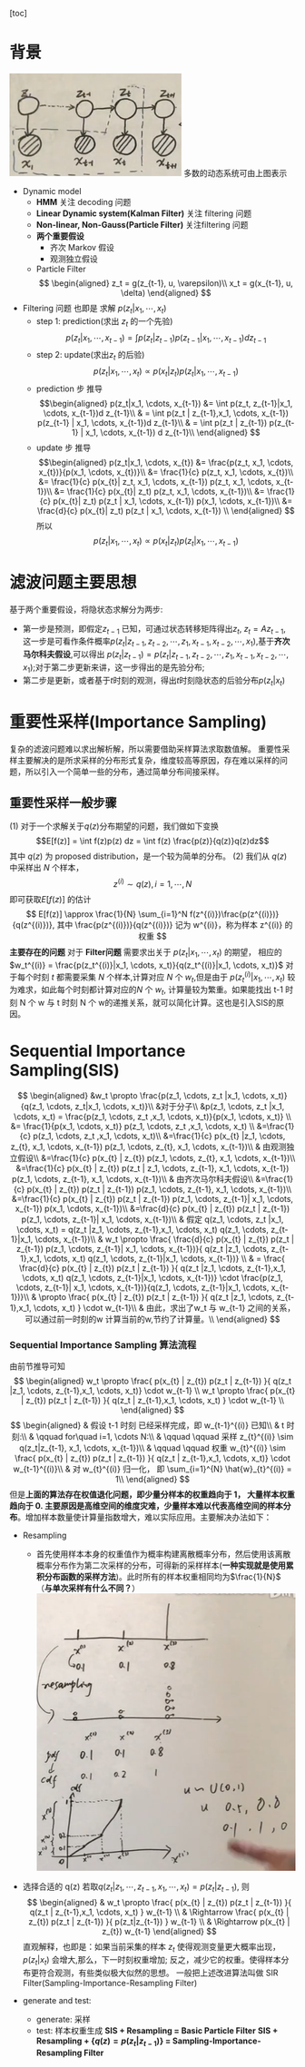 [toc]
# 背景
![xx](./markdown_figure/04.png)
多数的动态系统可由上图表示
- Dynamic model
  - **HMM** 关注 decoding 问题
  - **Linear Dynamic system(Kalman Filter)** 关注 filtering 问题
  - **Non-linear, Non-Gauss(Particle Filter)** 关注filtering 问题
  - **两个重要假设**
    - 齐次 Markov 假设
    - 观测独立假设
  - Particle Filter
  $$
\begin{aligned}
  z_t = g(z_{t-1}, u, \varepsilon)\\
  x_t = g(x_{t-1}, u, \delta)
  \end{aligned}
  $$
-  Filtering 问题 也即是 求解 $p(z_t|x_1, \cdots, x_t)$
   -  step 1: prediction(求出 $z_t$ 的一个先验)
$$
p(z_t|x_1, \cdots, x_{t-1}) = \int p(z_t|z_{t-1}) p(z_{t-1}|x_1, \cdots, x_{t-1})d z_{t-1}
$$
   -  step 2: update(求出$z_t$ 的后验)
$$
p(z_t|x_1, \cdots, x_t) \propto p(x_t|z_t) p(z_t| x_1, \cdots, x_{t-1})
$$
   - prediction 步 推导
$$\begin{aligned}
p(z_t|x_1, \cdots, x_{t-1}) &= \int p(z_t, z_{t-1}|x_1, \cdots, x_{t-1})d z_{t-1}\\
& = \int p(z_t | z_{t-1},x_1, \cdots, x_{t-1}) p(z_{t-1} | x_1, \cdots, x_{t-1})d z_{t-1}\\
& = \int p(z_t | z_{t-1}) p(z_{t-1} | x_1, \cdots, x_{t-1}) d z_{t-1}\\
\end{aligned}
$$
    - update 步 推导
$$\begin{aligned}
p(z_t|x_1, \cdots, x_{t}) &= \frac{p(z_t, x_1, \cdots, x_{t})}{p(x_1, \cdots, x_{t})}\\
&= \frac{1}{c} p(z_t, x_1, \cdots, x_{t})\\
&= \frac{1}{c} p(x_{t}| z_t, x_1, \cdots, x_{t-1}) p(z_t, x_1, \cdots, x_{t-1})\\
&= \frac{1}{c} p(x_{t}| z_t) p(z_t, x_1, \cdots, x_{t-1})\\
&= \frac{1}{c} p(x_{t}| z_t) p(z_t | x_1, \cdots, x_{t-1}) p(x_1, \cdots, x_{t-1})\\
&= \frac{d}{c} p(x_{t}| z_t) p(z_t | x_1, \cdots, x_{t-1}) \\
\end{aligned}
$$
所以
$$p(z_t|x_1, \cdots, x_{t}) \propto p(x_{t}| z_t) p(z_t | x_1, \cdots, x_{t-1})$$
# 滤波问题主要思想
基于两个重要假设，将隐状态求解分为两步: 
- 第一步是预测，即假定$z_{t-1}$ 已知，可通过状态转移矩阵得出$z_t$, $z_t = A z_{t-1}$, 这一步是可看作条件概率$p(z_t|z_{t-1}, z_{t-2}, \cdots, z_1,x_{t-1}, x_{t-2}, \cdots, x_{1})$,基于**齐次马尔科夫假设**,可以得出 $p(z_t|z_{t-1}) = p(z_t|z_{t-1}, z_{t-2}, \cdots, z_1,x_{t-1}, x_{t-2}, \cdots, x_{1})$;对于第二步更新来讲，这一步得出的是先验分布;
- 第二步是更新，或者基于$t$时刻的观测，得出$t$时刻隐状态的后验分布$p(z_t|x_t)$

# 重要性采样(Importance Sampling)
复杂的滤波问题难以求出解析解，所以需要借助采样算法求取数值解。
重要性采样主要解决的是所求采样的分布形式复杂，维度较高等原因，存在难以采样的问题，所以引入一个简单一些的分布，通过简单分布间接采样。
## 重要性采样一般步骤
(1) 对于一个求解关于$q(z)$分布期望的问题，我们做如下变换
$$E[f(z)] = \int f(z)p(z) dz = \int f(z) \frac{p(z)}{q(z)}q(z)dz$$
其中 $q(z)$ 为 proposed distribution，是一个较为简单的分布。
(2) 我们从 $q(z)$ 中采样出 $N$ 个样本，
$$
z^{(i)} \sim q(z), i=1, \cdots, N
$$
即可获取$E[f(z)]$ 的估计
$$
E[f(z)] \approx \frac{1}{N} \sum_{i=1}^N f(z^{(i)})\frac{p(z^{(i)})}{q(z^{(i)})}, 其中 \frac{p(z^{(i)})}{q(z^{(i)})} 记为 w^{(i)}，称为样本 z^{(i)} 的权重
$$
**主要存在的问题**
对于 **Filter问题** 需要求出关于 $p(z_t|x_1, \cdots, x_t)$ 的期望， 相应的$w_t^{(i)} = \frac{p(z_t^{(i)}|x_1, \cdots, x_t)}{q(z_t^{(i)}|x_1, \cdots, x_t)}$
对于每个时刻 $t$ 都需要采集 $N$ 个样本,计算对应 $N$ 个 $w_t$,但是由于 $p(z_t^{(i)}|x_1, \cdots, x_t)$ 较为难求，如此每个时刻都计算对应的$N$ 个 $w_{t}$, 计算量较为繁重。如果能找出 t-1 时刻 N 个 w 与 t 时刻 N 个 w的递推关系，就可以简化计算。这也是引入SIS的原因。
# Sequential Importance Sampling(SIS)
$$
\begin{aligned}
&w_t \propto \frac{p(z_1, \cdots, z_t |x_1, \cdots, x_t)}{q(z_1, \cdots, z_t|x_1, \cdots, x_t)}\\
&对于分子\\
&p(z_1, \cdots, z_t |x_1, \cdots, x_t) = \frac{p(z_1, \cdots, z_t ,x_1, \cdots, x_t)}{p(x_1, \cdots, x_t)} \\
&= \frac{1}{p(x_1, \cdots, x_t)} p(z_1, \cdots, z_t ,x_1, \cdots, x_t) \\
&=\frac{1}{c} p(z_1, \cdots, z_t ,x_1, \cdots, x_t)\\
&=\frac{1}{c} p(x_{t} |z_1, \cdots, z_{t}, x_1, \cdots, x_{t-1}) p(z_1, \cdots, z_{t}, x_1, \cdots, x_{t-1})\\
& 由观测独立假设\\
&=\frac{1}{c} p(x_{t} | z_{t}) p(z_1, \cdots, z_{t}, x_1, \cdots, x_{t-1})\\
&=\frac{1}{c} p(x_{t} | z_{t}) p(z_t | z_1, \cdots, z_{t-1}, x_1, \cdots, x_{t-1}) p(z_1, \cdots, z_{t-1}, x_1, \cdots, x_{t-1})\\
& 由齐次马尔科夫假设\\
&=\frac{1}{c} p(x_{t} | z_{t}) p(z_t | z_{t-1}) p(z_1, \cdots, z_{t-1}, x_1, \cdots, x_{t-1})\\
&=\frac{1}{c} p(x_{t} | z_{t}) p(z_t | z_{t-1}) p(z_1, \cdots, z_{t-1}| x_1, \cdots, x_{t-1}) p(x_1, \cdots, x_{t-1})\\
&=\frac{d}{c} p(x_{t} | z_{t}) p(z_t | z_{t-1}) p(z_1, \cdots, z_{t-1}| x_1, \cdots, x_{t-1})\\
& 假定 q(z_1, \cdots, z_t |x_1, \cdots, x_t) = q(z_t |z_1, \cdots, z_{t-1},x_1, \cdots, x_t) q(z_1, \cdots, z_{t-1}|x_1, \cdots, x_{t-1})\\
& w_t \propto  \frac{ \frac{d}{c} p(x_{t} | z_{t}) p(z_t | z_{t-1}) p(z_1, \cdots, z_{t-1}| x_1, \cdots, x_{t-1})}{ q(z_t |z_1, \cdots, z_{t-1},x_1, \cdots, x_t) q(z_1, \cdots, z_{t-1}|x_1, \cdots, x_{t-1})} \\
& = \frac{ \frac{d}{c} p(x_{t} | z_{t}) p(z_t | z_{t-1}) }{ q(z_t |z_1, \cdots, z_{t-1},x_1, \cdots, x_t) q(z_1, \cdots, z_{t-1}|x_1, \cdots, x_{t-1})} \cdot \frac{p(z_1, \cdots, z_{t-1}| x_1, \cdots, x_{t-1})}{q(z_1, \cdots, z_{t-1}|x_1, \cdots, x_{t-1})}\\
& \propto \frac{ p(x_{t} | z_{t}) p(z_t | z_{t-1}) }{ q(z_t |z_1, \cdots, z_{t-1},x_1, \cdots, x_t) } \cdot w_{t-1}\\
& 由此，求出了w_t 与 w_{t-1} 之间的关系，可以通过前一时刻的w 计算当前的w,节约了计算量。\\
\end{aligned}
$$
### Sequential Importance Sampling 算法流程
由前节推导可知
$$
\begin{aligned}
w_t \propto \frac{ p(x_{t} | z_{t}) p(z_t | z_{t-1}) }{ q(z_t |z_1, \cdots, z_{t-1},x_1, \cdots, x_t)} \cdot w_{t-1} \\
w_t \propto \frac{ p(x_{t} | z_{t}) p(z_t | z_{t-1}) }{ q(z_t | z_{t-1},x_1, \cdots, x_t) } \cdot w_{t-1} \\
\end{aligned}
$$
$$
\begin{aligned}
& 假设 t-1 时刻 已经采样完成，即 w_{t-1}^{(i)} 已知\\
& t 时刻:\\
& \qquad for\quad i=1, \cdots N:\\
& \qquad \qquad 采样 z_{t}^{(i)} \sim q(z_t|z_{t-1}, x_1, \cdots, x_{t-1})\\
& \qquad \qquad 权重 w_{t}^{(i)} \sim \frac{ p(x_{t} | z_{t}) p(z_t | z_{t-1}) }{ q(z_t | z_{t-1},x_1, \cdots, x_t)} \cdot w_{t-1}^{(i)}\\
& 对 w_{t}^{(i)} 归一化， 即 \sum_{i=1}^{N} \hat{w}_{t}^{(i)} = 1\\
\end{aligned}
$$
但是**上面的算法存在权值退化问题，即少量分样本的权重趋向于 1， 大量样本权重趋向于 0. 主要原因是高维空间的维度灾难，少量样本难以代表高维空间的样本分布**。增加样本数量使计算量指数增大，难以实际应用。主要解决办法如下：
- Resampling
  - 首先使用样本本身的权重值作为概率构建离散概率分布，然后使用该离散概率分布作为第二次采样的分布，可得新的采样样本(**一种实现就是使用累积分布函数的采样方法**)。此时所有的样本权重相同均为$\frac{1}{N}$（**与单次采样有什么不同？**）
![xx](./markdown_figure/05.png)
- 选择合适的 q(z)
若取$q(z_t|z_1, \cdots, z_{t-1}, x_1, \cdots, x_t) = p(z_t|z_{t-1})$, 则
$$
\begin{aligned}
& w_t \propto \frac{ p(x_{t} | z_{t}) p(z_t | z_{t-1}) }{ q(z_t | z_{t-1},x_1, \cdots, x_t) }  w_{t-1} \\
& \Rightarrow \frac{ p(x_{t} | z_{t}) p(z_t | z_{t-1}) }{ p(z_t|z_{t-1}) }  w_{t-1} \\
& \Rightarrow p(x_{t} | z_{t})  w_{t-1} 
\end{aligned}
$$
直观解释，也即是：如果当前采集的样本 $z_t$ 使得观测变量更大概率出现，$p(z_t|x_t)$ 会增大,那么，下一时刻权重增加; 反之，减少它的权重。使得样本分布更符合观测，有些类似极大似然的思想。
一般把上述改进算法叫做 SIR Filter(Sampling-Importance-Resampling Filter)

- generate and test:
  -  generate: 采样
  -  test: 样本权重生成
**SIS + Resampling = Basic Particle Filter**
**SIS + Resampling + {$q(z) = p(z_t|z_{t-1})$} = Sampling-Importance-Resampling Filter**
